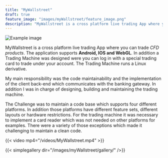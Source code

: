 ```yaml
---
title: "MyWallstreet"
draft: true
feature_image: "images/myWallstreet/feature_image.png"
description: "MyWallstreet is a cross platform live trading App where you can trade CFD products. The application supports Android, IOS and WebGL."
---
```


![Example image](/images/myWallstreet/GameInfo.png )

MyWallstreet is a cross platform live trading App where you can trade *CFD products*. The application supports __Android, IOS and WebGL__. In addition a Trading Machine was designed were you can log in with a special trading card
to trade under your account. The Trading Machine runs a Linux derivative.

My main responsibility was the code maintainability and the implementation of the client back-end which communicates with the banking gateway. In addition I was in charge of designing, building and maintaining the trading machine.

The Challenge was to maintain a code base which supports four different platforms. In addition those platforms have different feature sets, different layouts or hardware restrictions. For the trading machine it was necessary to implement a card reader which was not needed on other platforms for examples. There were a variety of those exceptions which made it challenging to maintain a clean code.

{{< video mp4="/videos/MyWallstreet.mp4" >}}


{{< simplegallery dir="/images/myWallstreet/gallery/" />}}